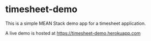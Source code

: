 # timesheet-demo
This is a simple MEAN Stack demo app for a timesheet application.

A live demo is hosted at https://timesheet-demo.herokuapp.com
